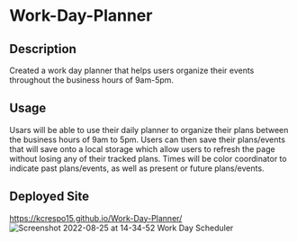 # Work-Day-Planner

## Description 
Created a work day planner that helps users organize their events throughout the business hours of 9am-5pm.

## Usage
   Usars will be able to use their daily planner to organize their plans between the business hours of 9am to 5pm. Users can then save their plans/events that will save onto a local storage which allow users to refresh the page without losing any of their tracked plans. Times will be color coordinator to indicate past plans/events, as well as present or future plans/events.

   ## Deployed Site 
   https://kcrespo15.github.io/Work-Day-Planner/
![Screenshot 2022-08-25 at 14-34-52 Work Day Scheduler](https://user-images.githubusercontent.com/109176118/186742596-27c101f3-3f1c-4cdf-8bb6-28550895bbac.png)
    
